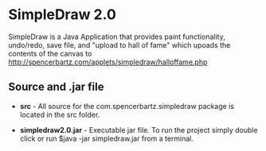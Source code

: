 ﻿# SimpleDraw 2.0 #

SimpleDraw is a Java Application that provides paint functionality, undo/redo, save file, and "upload to hall of fame"
which upoads the contents of the canvas to http://spencerbartz.com/applets/simpledraw/halloffame.php

## Source and .jar file ##

- **src** - All source for the com.spencerbartz.simpledraw package is located in the src folder.

- **simpledraw2.0.jar** - Executable jar file. To run the project simply double click or run $java -jar simpledraw.jar from a terminal.